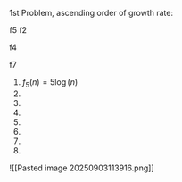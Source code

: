 
1st Problem, ascending order of growth rate:


f5
f2


f4

f7

1. $f_{5}(n)=5\log(n)$
2. 
3.
4.
5.
6.
7.
8.



![[Pasted image 20250903113916.png]]